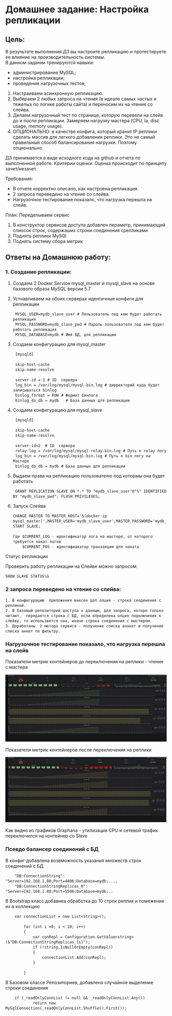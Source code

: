 # Домашнее задание: Настройка репликации

## Цель: 
В результате выполнения ДЗ вы настроите репликацию и протестируете ее влияние на производительность системы.   
В данном задании тренируются навыки: 
- администрирование MySQL; 
- настройка репликации; 
- проведение нагрузочных тестов;

1) Настраиваем асинхронную репликацию.
2) Выбираем 2 любых запроса на чтения (в идеале самых частых и тяжелых по логике работы сайта) и переносим их на чтение со слейва.
3) Делаем нагрузочный тест по странице, которую перевели на слейв до и после репликации. Замеряем нагрузку мастера (CPU, la, disc usage, memory usage).
4) ОПЦИОНАЛЬНО: в качестве конфига, который хранит IP реплики сделать массив для легкого добавления реплики. Это не самый правильный способ балансирования нагрузки. Поэтому опционально.

ДЗ принимается в виде исходного кода на github и отчета по выполненной работе.
Критерии оценки: Оценка происходит по принципу зачет/незачет.

Требования:
- В отчете корректно описано, как настроена репликация.
- 2 запроса переведено на чтение со слейва.
- Нагрузочное тестирование показало, что нагрузка перешла на слейв. 


План:
Переделываем сервис
1. В конструктор сервисов доступа добавлен  пераметр, принимающий спиосок строк, содержаших строки соединения срепликами
2. Поднять реплики MySQl
3. Поднять  систему сбора  метрик

## Ответы на Домашнюю работу:

### 1. Создание репликации:
1. Создаем 2 Docker Service mysql_master и mysql_slave на основе базового образа MySQL версии 5.7
2. Устнавливаем на обоих серверах идентичные конфиги для репликации

        MYSQL_USER=mydb_slave_user # Пользователь под кем будет работать репликация
        MYSQL_PASSWORD=mydb_slave_pwd # Пароль пользователя под кем будет работать репликация
        MYSQL_DATABASE=mydb # Имя БД, для репликации

3. Создаем конфигурацию для  mysql_master

        [mysqld]

        skip-host-cache 
        skip-name-resolve

        server-id = 1 # ID  сервера
        log_bin = /var/log/mysql/mysql-bin.log # дирректорий куда будет  записываться binlog
        binlog_format = ROW # Формат бинлога
        binlog_do_db = mydb   # База данных для репликации


4. Создаем конфигурацию для  mysql_slave

        [mysqld]

        skip-host-cache
        skip-name-resolve

        server-id=2  # ID  сервера
        relay-log = /var/log/mysql/mysql-relay-bin.log # Путь к relay логу
        log_bin = /var/log/mysql/mysql-bin.log # Путь к bin логу на Мастере
        binlog_do_db = mydb # База данных для репликации

5. Выдаем права на репликацию пользователю под котормы она будет работать 

        GRANT REPLICATION SLAVE ON *.* TO "mydb_slave_user"@"%" IDENTIFIED BY "mydb_slave_pwd"; FLUSH PRIVILEGES;


6.  Запуск Слейва  

        CHANGE MASTER TO MASTER_HOST='$(docker-ip mysql_master)',MASTER_USER='mydb_slave_user',MASTER_PASSWORD='mydb_slave_pwd',MASTER_LOG_FILE='$CURRENT_LOG',MASTER_LOG_POS=$CURRENT_POS; START SLAVE;

        Где $CURRENT_LOG - идентификатор лога на мастере, от которого требуется накат логов
            $CURRENT_POS - идентифиакатор транзакции для наката 

Статус репликации

Проверить работу репликации на Слейве можно запросом:   

    SHOW SLAVE STATUS\G


### 2 запроса переведено на чтение со слейва:
    1. В конфигурацию  приложения внесен доп опция - строка сеодинения с репликой.
    2. В базовый репозиторий доступа к данным, для запроса, которе только читают,  передается строка с БД, если определена опция подключения к  слейву, то использвется она, иначе строка соединения с мастером.
    3. Доработаны  2 метода сервиса - получение списка анакет и получение списка анкет по фильтру.

###  Нагрузочное тестирование показало, что нагрузка перешла на слейв

Показатели метрик контейнеров до переключения на  реплики  - чтение с мастера  

 ![Картинка в img\read_from_master.png ](img/read_from_master.png)


Показатели метрик контейнеров после переключения на  реплики  

 ![Картинка в img\read_from_replica.png ](img/read_from_replica.png) 

 Как видно из графиков Graphana  -  утилизация  CPU и сетевой трафик переключился на контейнер со Slave

 ###  Псевдо балансер соединений с БД
  В конфиг  добавлена возвможность указания множеств строк соединений с  БД

        "DB:ConnectionString": "Server=192.168.1.80;Port=4406;Database=mydb;...,
        "DB:ConnectionStringReplicas_0": "Server=192.168.1.80;Port=5506;Database=mydb;..

  В Bootstrap  класс добавнеа обработка до 10 строк реплик и помежение их в  коллекцию 

        var connectionList = new List<string>();

            for (int i =0; i < 10; i++)
            {
                var conRepl = Configuration.GetValue<string>($"DB:ConnectionStringReplicas_{i}");
                if (!string.IsNullOrEmpty(conRepl))
                {
                    connectionList.Add(conRepl);
                }

            }

В Базовом классе  Репозиториев, добавлена случайное выделение строки соединения  

        if (_readOnlyConnList != null && _readOnlyConnList.Any())
                return new MySqlConnection(_readOnlyConnList.Shuffle().First());